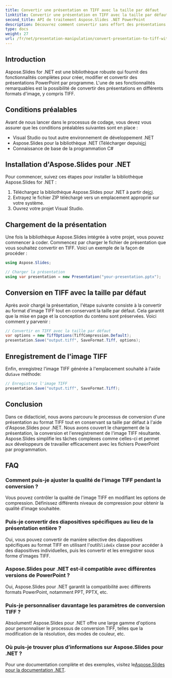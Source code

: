 ```yaml
---
title: Convertir une présentation en TIFF avec la taille par défaut
linktitle: Convertir une présentation en TIFF avec la taille par défaut
second_title: API de traitement Aspose.Slides .NET PowerPoint
description: Découvrez comment convertir sans effort des présentations en images TIFF avec leur taille par défaut à l'aide d'Aspose.Slides pour .NET.
type: docs
weight: 27
url: /fr/net/presentation-manipulation/convert-presentation-to-tiff-with-default-size/
---
```


## Introduction

Aspose.Slides for .NET est une bibliothèque robuste qui fournit des fonctionnalités complètes pour créer, modifier et convertir des présentations PowerPoint par programme. L'une de ses fonctionnalités remarquables est la possibilité de convertir des présentations en différents formats d'image, y compris TIFF.

## Conditions préalables

Avant de nous lancer dans le processus de codage, vous devez vous assurer que les conditions préalables suivantes sont en place :

- Visual Studio ou tout autre environnement de développement .NET
-  Aspose.Slides pour la bibliothèque .NET (Télécharger depuis[ici](https://downloads.aspose.com/slides/net)
- Connaissance de base de la programmation C#

## Installation d'Aspose.Slides pour .NET

Pour commencer, suivez ces étapes pour installer la bibliothèque Aspose.Slides for .NET :

1.  Téléchargez la bibliothèque Aspose.Slides pour .NET à partir de[ici](https://downloads.aspose.com/slides/net).
2. Extrayez le fichier ZIP téléchargé vers un emplacement approprié sur votre système.
3. Ouvrez votre projet Visual Studio.

## Chargement de la présentation

Une fois la bibliothèque Aspose.Slides intégrée à votre projet, vous pouvez commencer à coder. Commencez par charger le fichier de présentation que vous souhaitez convertir en TIFF. Voici un exemple de la façon de procéder :

```csharp
using Aspose.Slides;

// Charger la présentation
using var presentation = new Presentation("your-presentation.pptx");
```

## Conversion en TIFF avec la taille par défaut

Après avoir chargé la présentation, l'étape suivante consiste à la convertir au format d'image TIFF tout en conservant la taille par défaut. Cela garantit que la mise en page et la conception du contenu sont préservées. Voici comment y parvenir :

```csharp
// Convertir en TIFF avec la taille par défaut
var options = new TiffOptions(TiffCompression.Default);
presentation.Save("output.tiff", SaveFormat.Tiff, options);
```

## Enregistrement de l'image TIFF

 Enfin, enregistrez l'image TIFF générée à l'emplacement souhaité à l'aide du`Save` méthode:

```csharp
// Enregistrez l'image TIFF
presentation.Save("output.tiff", SaveFormat.Tiff);
```

## Conclusion

Dans ce didacticiel, nous avons parcouru le processus de conversion d'une présentation au format TIFF tout en conservant sa taille par défaut à l'aide d'Aspose.Slides pour .NET. Nous avons couvert le chargement de la présentation, la conversion et l'enregistrement de l'image TIFF résultante. Aspose.Slides simplifie les tâches complexes comme celles-ci et permet aux développeurs de travailler efficacement avec les fichiers PowerPoint par programmation.

## FAQ

### Comment puis-je ajuster la qualité de l'image TIFF pendant la conversion ?

Vous pouvez contrôler la qualité de l'image TIFF en modifiant les options de compression. Définissez différents niveaux de compression pour obtenir la qualité d’image souhaitée.

### Puis-je convertir des diapositives spécifiques au lieu de la présentation entière ?

 Oui, vous pouvez convertir de manière sélective des diapositives spécifiques au format TIFF en utilisant l'outil`SlideEx` classe pour accéder à des diapositives individuelles, puis les convertir et les enregistrer sous forme d'images TIFF.

### Aspose.Slides pour .NET est-il compatible avec différentes versions de PowerPoint ?

Oui, Aspose.Slides pour .NET garantit la compatibilité avec différents formats PowerPoint, notamment PPT, PPTX, etc.

### Puis-je personnaliser davantage les paramètres de conversion TIFF ?

Absolument! Aspose.Slides pour .NET offre une large gamme d'options pour personnaliser le processus de conversion TIFF, telles que la modification de la résolution, des modes de couleur, etc.

### Où puis-je trouver plus d’informations sur Aspose.Slides pour .NET ?

 Pour une documentation complète et des exemples, visitez le[Aspose.Slides pour la documentation .NET](https://reference.aspose.com/slides/net).